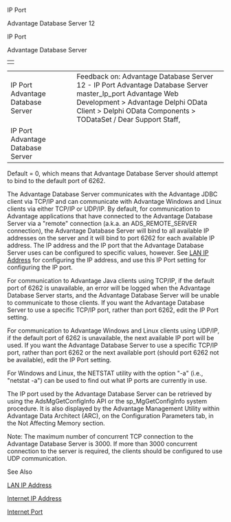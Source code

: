 IP Port




Advantage Database Server 12  

IP Port

Advantage Database Server

|  |
| --- |
|  |

|  |  |  |  |  |
| --- | --- | --- | --- | --- |
| IP Port  Advantage Database Server |  |  | Feedback on: Advantage Database Server 12 - IP Port Advantage Database Server master\_Ip\_port Advantage Web Development > Advantage Delphi OData Client > Delphi OData Components > TODataSet / Dear Support Staff, |  |
| IP Port  Advantage Database Server |  |  |  |  |

Default = 0, which means that Advantage Database Server should attempt to bind to the default port of 6262.

The Advantage Database Server communicates with the Advantage JDBC client via TCP/IP and can communicate with Advantage Windows and Linux clients via either TCP/IP or UDP/IP. By default, for communication to Advantage applications that have connected to the Advantage Database Server via a "remote" connection (a.k.a. an ADS\_REMOTE\_SERVER connection), the Advantage Database Server will bind to all available IP addresses on the server and it will bind to port 6262 for each available IP address. The IP address and the IP port that the Advantage Database Server uses can be configured to specific values, however. See [LAN IP Address](master_lan_ip_address.htm) for configuring the IP address, and use this IP Port setting for configuring the IP port.

For communication to Advantage Java clients using TCP/IP, if the default port of 6262 is unavailable, an error will be logged when the Advantage Database Server starts, and the Advantage Database Server will be unable to communicate to those clients. If you want the Advantage Database Server to use a specific TCP/IP port, rather than port 6262, edit the IP Port setting.

For communication to Advantage Windows and Linux clients using UDP/IP, if the default port of 6262 is unavailable, the next available IP port will be used. If you want the Advantage Database Server to use a specific TCP/IP port, rather than port 6262 or the next available port (should port 6262 not be available), edit the IP Port setting.

For Windows and Linux, the NETSTAT utility with the option "-a" (i.e., "netstat -a") can be used to find out what IP ports are currently in use.

The IP port used by the Advantage Database Server can be retrieved by using the AdsMgGetConfigInfo API or the sp\_MgGetConfigInfo system procedure. It is also displayed by the Advantage Management Utility within Advantage Data Architect (ARC), on the Configuration Parameters tab, in the Not Affecting Memory section.

Note: The maximum number of concurrent TCP connection to the Advantage Database Server is 3000. If more than 3000 concurrent connection to the server is required, the clients should be configured to use UDP communication.

See Also

[LAN IP Address](master_lan_ip_address.htm)

[Internet IP Address](master_internet_ip_address.htm)

[Internet Port](master_internet_port.htm)